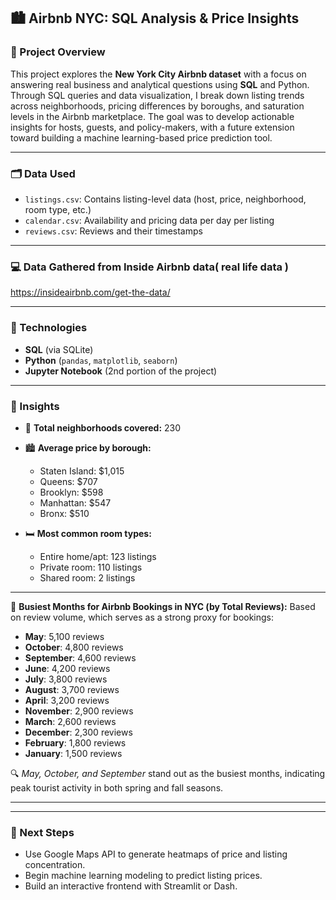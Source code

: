 ## 🏙️ Airbnb NYC: SQL Analysis & Price Insights

### 📌 Project Overview

This project explores the **New York City Airbnb dataset** with a focus on answering real business and analytical questions using **SQL** and Python. Through SQL queries and data visualization, I break down listing trends across neighborhoods, pricing differences by boroughs, and saturation levels in the Airbnb marketplace. The goal was to develop actionable insights for hosts, guests, and policy-makers, with a future extension toward building a machine learning-based price prediction tool.

---

### 🗂️ Data Used

* `listings.csv`: Contains listing-level data (host, price, neighborhood, room type, etc.)
* `calendar.csv`: Availability and pricing data per day per listing
* `reviews.csv`: Reviews and their timestamps

---

### 💻 Data Gathered from Inside Airbnb data( real life data ) 
https://insideairbnb.com/get-the-data/

---

### 🧠 Technologies

* **SQL** (via SQLite)
* **Python** (`pandas`, `matplotlib`, `seaborn`)
* **Jupyter Notebook** (2nd portion of the project) 

---

### 📌  Insights

* 📍 **Total neighborhoods covered:** 230

* 🏙️ **Average price by borough:**

  * Staten Island: \$1,015
  * Queens: \$707
  * Brooklyn: \$598
  * Manhattan: \$547
  * Bronx: \$510

* 🛏️ **Most common room types:**

  * Entire home/apt: 123 listings
  * Private room: 110 listings
  * Shared room: 2 listings
---

📅 **Busiest Months for Airbnb Bookings in NYC (by Total Reviews):**
Based on review volume, which serves as a strong proxy for bookings:

* **May**: 5,100 reviews
* **October**: 4,800 reviews
* **September**: 4,600 reviews
* **June**: 4,200 reviews
* **July**: 3,800 reviews
* **August**: 3,700 reviews
* **April**: 3,200 reviews
* **November**: 2,900 reviews
* **March**: 2,600 reviews
* **December**: 2,300 reviews
* **February**: 1,800 reviews
* **January**: 1,500 reviews

🔍 *May, October, and September* stand out as the busiest months, indicating peak tourist activity in both spring and fall seasons.

---


---

### 🔮 Next Steps

* Use Google Maps API to generate heatmaps of price and listing concentration.
* Begin machine learning modeling to predict listing prices.
* Build an interactive frontend with Streamlit or Dash.

